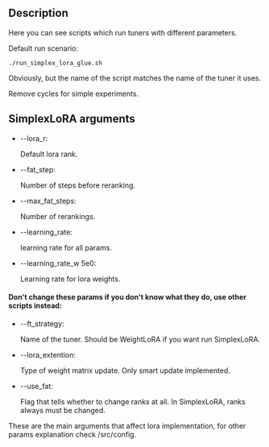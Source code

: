 ## Description
Here you can see scripts which run tuners with different parameters.

Default run scenario:
```
./run_simplex_lora_glue.sh
```

Obviously, but the name of the script matches the name of the tuner it uses.

Remove cycles for simple experiments.

## SimplexLoRA arguments

* --lora_r:

    Default lora rank.

* --fat_step:

    Number of steps before reranking.

* --max_fat_steps:
    
    Number of rerankings.

* --learning_rate:

    learning rate for all params.

* --learning_rate_w 5e0:
    
    Learning rate for lora weights.

#### Don't change these params if you don't know what they do, use other scripts instead:

* --ft_strategy:

    Name of the tuner. Should be WeightLoRA if you want run SimplexLoRA.

* --lora_extention:

    Type of weight matrix update. Only smart update implemented.

* --use_fat:

    Flag that tells whether to change ranks at all. In SimplexLoRA, ranks always must be changed.

These are the main arguments that affect lora implementation, for other params explanation check /src/config.
